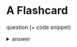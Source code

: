 # A Flashcard

question (+ code snippet)

<details>
<summary>answer</summary>

answer (+ code snippet)

- extra
- study
- links

</details>

